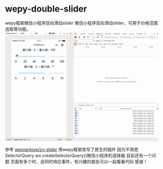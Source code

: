 # wepy-double-slider
wepy框架微信小程序双向滑动slider
微信小程序双向滑动slider，可用于价格范围选取等功能。
<img src="wepydbslider.gif" />


参考 [weixianlove/zy-slider](https://github.com/weixianlove/zy-slider)
用wepy框架改写了原生的插件
因为不熟悉 SelectorQuery wx.createSelectorQuery()微信小程序的选择器
目前还有一个问题 页面有多个时，会同时响应事件，有兴趣的朋友可以一起看看代码
感谢！

